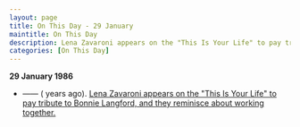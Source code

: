 ```yaml
---
layout: page
title: On This Day - 29 January
maintitle: On This Day
description: Lena Zavaroni appears on the "This Is Your Life" to pay tribute to Bonnie Langford, and they reminisce about working together.
categories: [On This Day]
---
```


**29 January 1986**
* —— (<span id="age1"></span> years ago). [Lena Zavaroni appears on the "This Is Your Life" to pay tribute to Bonnie Langford, and they reminisce about working together.](/granada%20television/1986/01/29/this-is-your-life.html)

<!-- Script for calculating number of years ago -->
<script>
var dob = '19860129';
var year = Number(dob.substr(0, 4));
var month = Number(dob.substr(4, 2)) - 1;
var day = Number(dob.substr(6, 2));
var today = new Date();
var age1 = today.getFullYear() - year;
if (today.getMonth() < month || (today.getMonth() == month && today.getDate() < day)) {
  age1--;
}
document.getElementById("age1").innerHTML=age1;
</script>

